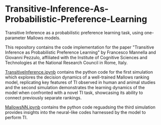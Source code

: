 # Transitive-Inference-As-Probabilistic-Preference-Learning
Transitive Inference as a probabilistic preference learning task, using one-parameter Mallows models.

This repository contains the code implementation for the paper  "Transitive Inference as Probabilistic Preference Learning" by Francesco Mannella and Giovanni Pezzulo, affiliated with the Institute of Cognitive Sciences and Technologies at the National Research Council in Rome, Italy.


[TransitiveInference.ipynb](https://nbviewer.org/github/francesco-mannella/Transitive-Inference-As-Probabilistic-Preference-Learning/blob/main/MallowsNN.ipynb)  contains the python code for the first simulation which explores the decision dynamics of a well-trained Mallows ranking model, replicating key features of TI observed in human and animal studies and  the second simulation demonstrates the learning dynamics of the model when confronted with a novel TI task, showcasing its ability to connect previously separate rankings.

[MallowsNN.ipynb](MallowsNN.ipynb) contains the python code reguadsing the third simulation provides insights into the neural-like codes harnessed by the model to perform TI.

